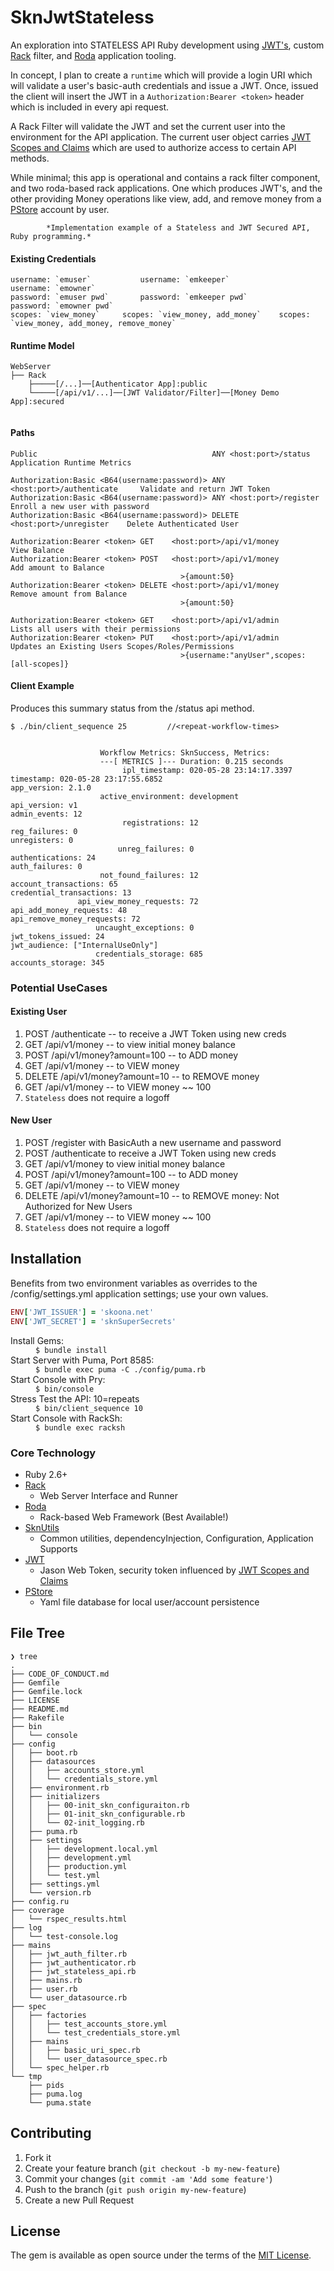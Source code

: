 # SknJwtStateless
An exploration into STATELESS API Ruby development using [JWT's](https://github.com/jwt/ruby-jwt), custom [Rack](https://github.com/rack/rack) filter, and [Roda](https://github.com/jeremyevans/roda) application tooling.

In concept, I plan to create a `runtime` which will provide a login URI which will validate a user's basic-auth credentials and issue a JWT.  Once, issued
the client will insert the JWT in a `Authorization:Bearer <token>` header which is included in every api request. 

A Rack Filter will validate the JWT and set the current user into the environment for the API application.  The current user
object carries [JWT Scopes and Claims](https://auth0.com/docs/scopes/current/sample-use-cases#authenticate-a-user-and-request-standard-claims) which are used to authorize access to certain API methods. 

While minimal; this app is operational and contains a rack filter component, and two roda-based rack 
applications.  One which produces JWT's, and the other providing Money operations like view, 
add, and remove money from a [PStore](https://ruby-doc.org/stdlib-2.2.1/libdoc/yaml/rdoc/YAML/Store.html) account by user.

            *Implementation example of a Stateless and JWT Secured API, Ruby programming.*

#### Existing Credentials
    username: `emuser`           username: `emkeeper`               username: `emowner`          
    password: `emuser pwd`       password: `emkeeper pwd`           password: `emowner pwd`
    scopes: `view_money`     scopes: `view_money, add_money`    scopes: `view_money, add_money, remove_money`


#### Runtime Model
```text
WebServer
├── Rack
    ├─────[/...]──[Authenticator App]:public
    └─────[/api/v1/...]──[JWT Validator/Filter]──[Money Demo App]:secured
 
```

#### Paths
    Public                                       ANY <host:port>/status           Application Runtime Metrics

    Authorization:Basic <B64(username:password)> ANY <host:port>/authenticate     Validate and return JWT Token
    Authorization:Basic <B64(username:password)> ANY <host:port>/register         Enroll a new user with password
    Authorization:Basic <B64(username:password)> DELETE <host:port>/unregister    Delete Authenticated User

    Authorization:Bearer <token> GET    <host:port>/api/v1/money                  View Balance
    Authorization:Bearer <token> POST   <host:port>/api/v1/money                  Add amount to Balance
                                          >{amount:50}
    Authorization:Bearer <token> DELETE <host:port>/api/v1/money                  Remove amount from Balance
                                          >{amount:50}

    Authorization:Bearer <token> GET    <host:port>/api/v1/admin                  Lists all users with their permissions
    Authorization:Bearer <token> PUT    <host:port>/api/v1/admin                  Updates an Existing Users Scopes/Roles/Permissions
                                          >{username:"anyUser",scopes:[all-scopes]}

#### Client Example
Produces this summary status from the /status api method.

    $ ./bin/client_sequence 25         //<repeat-workflow-times>    
```text

                    Workflow Metrics: SknSuccess, Metrics:
                    ---[ METRICS ]--- Duration: 0.215 seconds
                         ipl_timestamp: 020-05-28 23:14:17.3397                      timestamp: 020-05-28 23:17:55.6852                                    app_version: 2.1.0
                    active_environment: development                                api_version: v1                                                        admin_events: 12
                         registrations: 12                                        reg_failures: 0                                                          unregisters: 0
                        unreg_failures: 0                                      authentications: 24                                                       auth_failures: 0
                    not_found_failures: 12                                account_transactions: 65                                             credential_transactions: 13
               api_view_money_requests: 72                              api_add_money_requests: 48                                           api_remove_money_requests: 72
                   uncaught_exceptions: 0                                    jwt_tokens_issued: 24                                                        jwt_audience: ["InternalUseOnly"]
                   credentials_storage: 685                                   accounts_storage: 345
```    

### Potential UseCases
#### Existing User
1. POST <host>/authenticate   -- to receive a JWT Token using new creds     
2. GET  <host>/api/v1/money   -- to view initial money balance
3. POST <host>/api/v1/money?amount=100   -- to ADD money
4. GET  <host>/api/v1/money              -- to VIEW money 
5. DELETE <host>/api/v1/money?amount=10  -- to REMOVE money
6. GET  <host>/api/v1/money              -- to VIEW money ~~ 100
7. `Stateless` does not require a logoff

#### New User
1. POST <host>/register       with BasicAuth a new username and password
2. POST <host>/authenticate   to receive a JWT Token using new creds     
3. GET  <host>/api/v1/money   to view initial money balance
4. POST <host>/api/v1/money?amount=100   -- to ADD money
5. GET  <host>/api/v1/money              -- to VIEW money 
6. DELETE <host>/api/v1/money?amount=10  -- to REMOVE money: Not Authorized for New Users
7. GET  <host>/api/v1/money              -- to VIEW money ~~ 100
8. `Stateless` does not require a logoff


## Installation
Benefits from two environment variables as overrides to the /config/settings.yml application settings; use your own values.  
```ruby
ENV['JWT_ISSUER'] = 'skoona.net'
ENV['JWT_SECRET'] = 'sknSuperSecrets'
```

<dl>
    <dt>Install Gems:</dt>
        <dd><code>$ bundle install</code></dd>
    <dt>Start Server with Puma, Port 8585:</dt>
        <dd><code>$ bundle exec puma -C ./config/puma.rb</code></dd>
    <dt>Start Console with Pry:</dt>
        <dd><code>$ bin/console</code></dd>
    <dt>Stress Test the API: 10=repeats</dt>
        <dd><code>$ bin/client_sequence 10 </code></dd>
    <dt>Start Console with RackSh:</dt>
        <dd><code>$ bundle exec racksh</code></dd>
</dl>

### Core Technology
* Ruby 2.6+
* [Rack](https://github.com/rack/rack)
    * Web Server Interface and Runner
* [Roda](https://github.com/jeremyevans/roda)
    * Rack-based Web Framework (Best Available!)
* [SknUtils](https://github.com/skoona/skn_utils) 
    * Common utilities, dependencyInjection, Configuration, Application Supports
* [JWT](https://github.com/jwt/ruby-jwt)
    * Jason Web Token, security token influenced by [JWT Scopes and Claims](https://auth0.com/docs/scopes/current/sample-use-cases#authenticate-a-user-and-request-standard-claims)
* [PStore](https://ruby-doc.org/stdlib-2.2.1/libdoc/yaml/rdoc/YAML/Store.html)
    * Yaml file database for local user/account persistence

## File Tree
```text
❯ tree
.
├── CODE_OF_CONDUCT.md
├── Gemfile
├── Gemfile.lock
├── LICENSE
├── README.md
├── Rakefile
├── bin
│   └── console
├── config
│   ├── boot.rb
│   ├── datasources
│   │   ├── accounts_store.yml
│   │   └── credentials_store.yml
│   ├── environment.rb
│   ├── initializers
│   │   ├── 00-init_skn_configuraiton.rb
│   │   ├── 01-init_skn_configurable.rb
│   │   └── 02-init_logging.rb
│   ├── puma.rb
│   ├── settings
│   │   ├── development.local.yml
│   │   ├── development.yml
│   │   ├── production.yml
│   │   └── test.yml
│   ├── settings.yml
│   └── version.rb
├── config.ru
├── coverage
│   └── rspec_results.html
├── log
│   └── test-console.log
├── mains
│   ├── jwt_auth_filter.rb
│   ├── jwt_authenticator.rb
│   ├── jwt_stateless_api.rb
│   ├── mains.rb
│   ├── user.rb
│   └── user_datasource.rb
├── spec
│   ├── factories
│   │   ├── test_accounts_store.yml
│   │   └── test_credentials_store.yml
│   ├── mains
│   │   ├── basic_uri_spec.rb
│   │   └── user_datasource_spec.rb
│   └── spec_helper.rb
└── tmp
    ├── pids
    ├── puma.log
    └── puma.state
```

## Contributing

1. Fork it
2. Create your feature branch (`git checkout -b my-new-feature`)
3. Commit your changes (`git commit -am 'Add some feature'`)
4. Push to the branch (`git push origin my-new-feature`)
5. Create a new Pull Request


## License

The gem is available as open source under the terms of the [MIT License](http://opensource.org/licenses/MIT).


